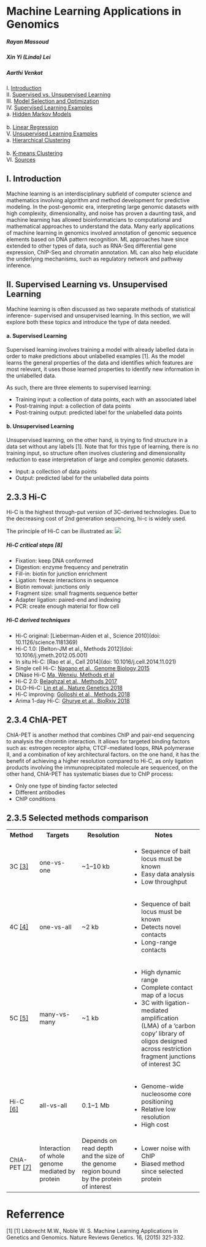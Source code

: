 # Machine Learning Applications in Genomics
##### Rayan Massoud
##### Xin Yi (Linda) Lei
##### Aarthi Venkat

I. [Introduction](#1)  
II. [Supervised vs. Unsupervised Learning](#2)<br>
III. [Model Selection and Optimization](#3)  
IV. [Supervised Learning Examples](#4)  
    a. [Hidden Markov Models](#41)<br>  
    b. [Linear Regression](#42)  
V. [Unsupervised Learning Examples](#5)  
    a. [Hierarchical Clustering](#51)<br>  
    b. [K-means Clustering](#52)  
VI. [Sources](#6)  

## I. Introduction<a name="1"></a>

Machine learning is an interdisciplinary subfield of computer science and mathematics involving algorithm and method development for predictive modeling. In the post-genomic era, interpreting large genomic datasets with high complexity, dimensionality, and noise has proven a daunting task, and machine learning has allowed bioinformaticians to computational and mathematical approaches to understand the data. Many early applications of machine learning in genomics involved annotation of genomic sequence elements based on DNA pattern recognition. ML approaches have since extended to other types of data, such as RNA-Seq differential gene expression, ChIP-Seq and chromatin annotation. ML can also help elucidate the underlying mechanisms, such as regulatory network and pathway inference.

## II. Supervised Learning vs. Unsupervised Learning <a name="2"></a>

Machine learning is often discussed as two separate methods of statistical inference- supervised and unsupervised learning. In this section, we will explore both these topics and introduce the type of data needed. 

#### a. Supervised Learning
Supervised learning involves training a model with already labelled data in order to make predictions about unlabelled examples [1]. As the model learns the general properties of the data and identifies which features are most relevant, it uses those learned properties to identify new information in the unlabelled data. 

As such, there are three elements to supervised learning:

- Training input: a collection of data points, each with an associated label
- Post-training input: a collection of data points
- Post-training output: predicted label for the unlabelled data points

#### b. Unsupervised Learning
Unsupervised learning, on the other hand, is trying to find structure in a data set without any labels [1]. Note that for this type of learning, there is no training input, so structure often involves clustering and dimensionality reduction to ease interpretation of large and complex genomic datasets.

- Input: a collection of data points
- Output: predicted label for the unlabelled data points

## 2.3.3 Hi-C<a name="233"></a>
Hi-C is the highest through-put version of 3C-derived technologies. Due to the decreasing cost of 2nd generation sequencing, hi-c is widely used.

The principle of Hi-C can be illustrated as:
![](/assets/hic.gif)


##### Hi-C critical steps [8] 
- Fixation: keep DNA conformed
- Digestion: enzyme frequency and penetratin
- Fill-in: biotin for junction enrichment
- Ligation: freeze interactions in sequence
- Biotin removal: junctions only
- Fragment size: small fragments sequence better
- Adapter ligation: paired-end and indexing
- PCR: create enough material for flow cell

##### Hi-C derived techniques 
- Hi-C original: [Lieberman-Aiden et al., Science 2010](doi: 10.1126/science.1181369)
- Hi-C 1.0: [Belton-JM et al., Methods 2012](doi: 10.1016/j.ymeth.2012.05.001)
- In situ Hi-C: [Rao et al., Cell 2014](doi: 10.1016/j.cell.2014.11.021)
- Single cell Hi-C: [Nagano et al., Genome Biology 2015](https://doi.org/10.1186/s13059-015-0753-7)
- DNase Hi-C [Ma, Wenxiu, Methods et al](https://www.ncbi.nlm.nih.gov/pubmed/25437436)
- Hi-C 2.0: [Belaghzal et al., Methods 2017](https://www.ncbi.nlm.nih.gov/pubmed/28435001)
- DLO-Hi-C: [Lin et al., Nature Genetics 2018](https://doi.org/10.1038/s41588-018-0111-2)
- Hi-C improving: [Golloshi et al., Methods 2018](https://www.biorxiv.org/content/biorxiv/early/2018/02/13/264515.full.pdf)
- Arima 1-day Hi-C: [Ghurye et al., BioRxiv 2018](https://www.biorxiv.org/content/early/2018/02/07/261149)

## 2.3.4 ChIA-PET<a name="234"></a> 
ChIA-PET is another method that combines ChIP and pair-end sequencing to analysis the chromtin interaction. It allows for targeted binding factors such as: estrogen receptor alpha, CTCF-mediated loops, RNA polymerase II, and a combination of key architectural factors. on the one hand, it has the benefit of achieving a higher resolution compared to Hi-C, as only ligation products involving the immunoprecipitated molecule are sequenced, on the other hand, ChIA-PET has systematic biases due to ChIP process:
- Only one type of binding factor selected
- Different antibodies
- ChIP conditions


## 2.3.5 Selected methods comparison<a name="235"></a> 
<table>
 <tbody>
    <tr>
        <th>Method</td>
        <th>Targets</td>
        <th>Resolution</td>
        <th>Notes</td>
    </tr>
    <tr>
        <td>3C <a href="http://refhub.elsevier.com/S2001-0370(17)30093-4/rf0535">[3]</a></td>
        <td>one-vs-one</td>
        <td>~1–10 kb<br></td>
        <td><ul><li>Sequence of bait locus must be known</li><li>Easy data analysis</li><li>Low throughput</li></ul></td>
    </tr>
    <tr>
    <td>4C <a href="http://refhub.elsevier.com/S2001-0370(17)30093-4/rf0545">[4]</a></td>
    <td>one-vs-all</td>
    <td>~2 kb</td>
    <td><ul><li>Sequence of bait locus must be known</li><li>Detects novel contacts</li><li>Long-range contacts</li></ul></td>
    </tr>
    <tr>
    <td>5C <a href="http://refhub.elsevier.com/S2001-0370(17)30093-4/rf0550">[5]</a></td>
    <td>many-vs-many</td>
    <td>~1 kb</td>
    <td><ul><li>High dynamic range</li><li>Complete contact map of a locus</li><li>3C with ligation-mediated amplification (LMA) of a ‘carbon copy’ library of oligos designed across restriction fragment junctions of interest
3C</li></ul></td>
    </tr>
    <tr>
    <td>Hi-C <a href="http://refhub.elsevier.com/S2001-0370(17)30093-4/rf0300">[6]</a></td>
    <td>all-vs-all</td>
    <td>0.1–1 Mb</td>
    <td><ul><li>Genome-wide nucleosome core positioning</li><li>Relative low resolution</li><li>High cost</li></ul></td>
    </tr>
    <tr>
    <td>ChIA-PET <a href="http://refhub.elsevier.com/S0168-9525(15)00063-3/sbref1405">[7]</a></td>
    <td>Interaction of whole genome mediated by protein</td>
    <td>Depends on read depth and the size of the genome region bound by the protein of interest</td>
    <td><ul><li>Lower noise with ChIP</li><li>Biased method since selected protein</li></ul></td>
    </tr>
 </tbody>
</table>

















# Referrence
[1] [1] Libbrecht M.W., Noble W. S. Machine Learning Applications in Genetics and Genomics. Nature Reviews Genetics. 16, (2015) 321-332. <br>


